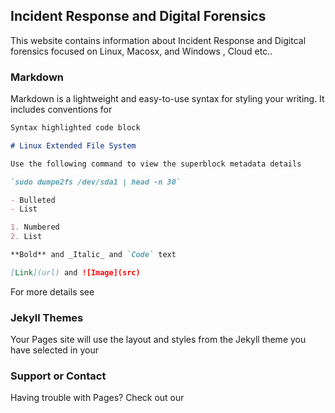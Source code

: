 ## Incident Response and Digital Forensics ##

This website contains information about Incident Response and Digitcal forensics focused on Linux, Macosx, and Windows , Cloud etc..

### Markdown

Markdown is a lightweight and easy-to-use syntax for styling your writing. It includes conventions for

```markdown
Syntax highlighted code block

# Linux Extended File System

Use the following command to view the superblock metadata details

`sudo dumpe2fs /dev/sda1 | head -n 30`  

- Bulleted
- List

1. Numbered
2. List

**Bold** and _Italic_ and `Code` text

[Link](url) and ![Image](src)
```

For more details see 

### Jekyll Themes

Your Pages site will use the layout and styles from the Jekyll theme you have selected in your 

### Support or Contact

Having trouble with Pages? Check out our 
